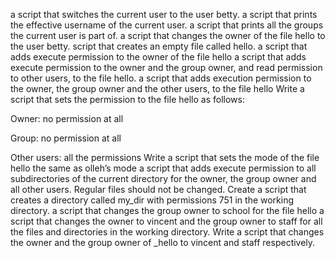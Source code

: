 a script that switches the current user to the user betty.
a script that prints the effective username of the current user.
a script that prints all the groups the current user is part of.
a script that changes the owner of the file hello to the user betty.
 script that creates an empty file called hello.
a script that adds execute permission to the owner of the file hello
a script that adds execute permission to the owner and the group owner, and read permission to other users, to the file hello.
a script that adds execution permission to the owner, the group owner and the other users, to the file hello
Write a script that sets the permission to the file hello as follows:



Owner: no permission at all

Group: no permission at all

Other users: all the permissions
Write a script that sets the mode of the file hello the same as olleh’s mode
a script that adds execute permission to all subdirectories of the current directory for the owner, the group owner and all other users. Regular files should not be changed.
Create a script that creates a directory called my_dir with permissions 751 in the working directory.
a script that changes the group owner to school for the file hello
a script that changes the owner to vincent and the group owner to staff for all the files and directories in the working directory.
Write a script that changes the owner and the group owner of _hello to vincent and staff respectively.
